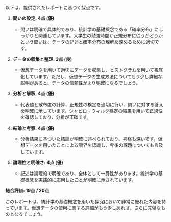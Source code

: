 以下は、提供されたレポートに基づく採点です。

1. **問いの設定: 4点 (優)**
   - 問いは明確で具体的であり、統計学の基礎概念である「確率分布」にしっかりと関連しています。大学生の勉強時間が正規分布に従うかどうかという問いは、データの記述と確率分布の理解を深めるために適切です。

2. **データの収集と整理: 3点 (良)**
   - 仮想データを用いて適切にデータを収集し、ヒストグラムを用いて視覚化しています。ただし、仮想データの生成方法についてもう少し詳細な説明があると、データの信頼性がより明確になるでしょう。

3. **分析と解釈: 4点 (優)**
   - 代表値と散布度の計算、正規性の検定を適切に行い、問いに対する答えを明確に示しています。シャピロ・ウィルク検定の結果を用いて正規性を確認しており、分析が正確です。

4. **結論と考察: 4点 (優)**
   - 分析結果に基づいた結論が明確に述べられており、考察も深いです。仮想データを用いたことによる限界を認識し、今後の課題についても言及しています。

5. **論理性と明確さ: 4点 (優)**
   - 記述は論理的で明確であり、全体として一貫性があります。統計学の基礎概念を実践的に応用したことが明確に示されています。

**総合評価: 19点 / 20点**

このレポートは、統計学の基礎概念を用いた探究において非常に優れた内容を持っています。仮想データの使用に関する詳細がもう少しあれば、さらに完璧なものとなるでしょう。
